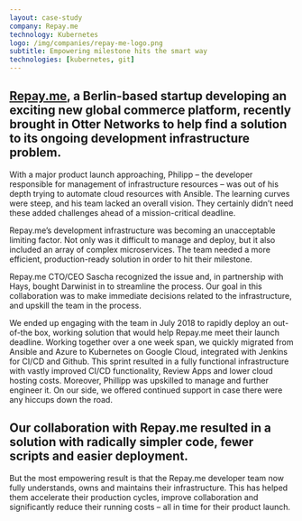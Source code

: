 ```yaml
---
layout: case-study
company: Repay.me
technology: Kubernetes
logo: /img/companies/repay-me-logo.png
subtitle: Empowering milestone hits the smart way
technologies: [kubernetes, git]
---
```

<!-- <figure>
  <img src="/img/posts/repay-me/repayme.svg" alt="Case study: RepayMe" />
</figure> -->

## [Repay.me](https://www.repay.me/), a Berlin-based startup developing an exciting new global commerce platform, recently brought in Otter Networks to help find a solution to its ongoing development infrastructure problem.

With a major product launch approaching, Philipp – the developer responsible for management of infrastructure resources – was out of his depth trying to automate cloud resources with Ansible. The learning curves were steep, and his team lacked an overall vision. They certainly didn’t need these added challenges ahead of a mission-critical deadline.

Repay.me’s development infrastructure was becoming an unacceptable limiting factor. Not only was it difficult to manage and deploy, but it also included an array of complex microservices. The team needed a more efficient, production-ready solution in order to hit their milestone.

Repay.me CTO/CEO Sascha recognized the issue and, in partnership with Hays, bought Darwinist in to streamline the process. Our goal in this collaboration was to make immediate decisions related to the infrastructure, and upskill the team in the process.

We ended up engaging with the team in July 2018 to rapidly deploy an out-of-the box, working solution that would help Repay.me meet their launch deadline. Working together over a one week span, we quickly migrated from Ansible and Azure to Kubernetes on Google Cloud, integrated with Jenkins for CI/CD and Github. This sprint resulted in a fully functional infrastructure with vastly improved CI/CD functionality, Review Apps and lower cloud hosting costs. Moreover, Phillipp was upskilled to manage and further engineer it. On our side, we offered continued support in case there were any hiccups down the road.

## Our collaboration with Repay.me resulted in a solution with radically simpler code, fewer scripts and easier deployment. 
But the most empowering result is that the Repay.me developer team now fully understands, owns and maintains their infrastructure. This has helped them accelerate their production cycles, improve collaboration and significantly reduce their running costs – all in time for their product launch.
